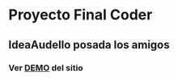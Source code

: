 # Proyecto Final Coder
## IdeaAudello posada los amigos
### Ver [DEMO](https://naudello.github.io/Proyecto-Final-Coderhouse_Audello/) del sitio
